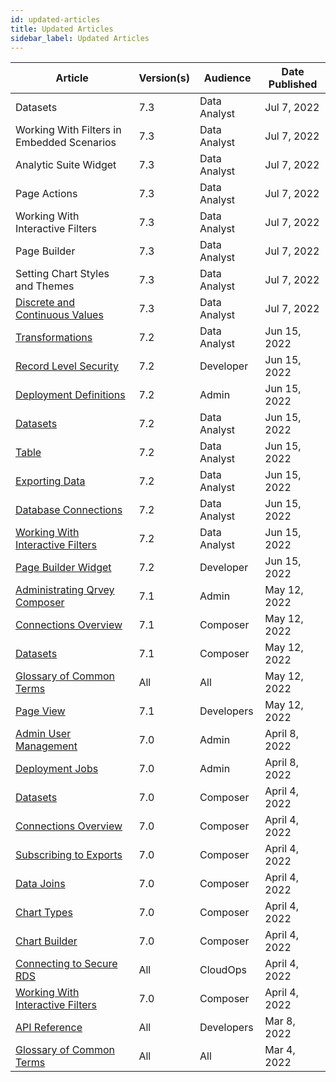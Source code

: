 ```yaml
---
id: updated-articles
title: Updated Articles
sidebar_label: Updated Articles
---
```

<div style={{textAlign: "justify"}}>

| **Article** | **Version(s)** |**Audience**|  **Date Published** |
| --- | --- | --- |--- |
|<a href="/docs/ui-docs/datasets/" target="_blank"><a>Datasets</a>|7.3|Data Analyst| Jul 7, 2022|
|<a href="/docs/embedding/widgets/filters-embedded-scenarios" target="_blank"><a>Working With Filters in Embedded Scenarios</a>|7.3|Data Analyst| Jul 7, 2022|
|<a href="/docs/embedding/widgets/analytics/analytic-suite" target="_blank"><a>Analytic Suite Widget</a>|7.3|Data Analyst| Jul 7, 2022|
|<a href="/docs/ui-docs/builders/pages_actions" target="_blank"><a>Page Actions</a>|7.3|Data Analyst| Jul 7, 2022|
|<a href="/docs/ui-docs/filtering-data/working-with-filters" target="_blank"><a>Working With Interactive Filters</a>|7.3|Data Analyst| Jul 7, 2022|
|<a href="/docs/ui-docs/builders/pages" target="_blank"><a>Page Builder</a>|7.3|Data Analyst| Jul 7, 2022|
|<a href="/docs/ui-docs/chart-builder/setting-chart-styles" target="_blank"><a>Setting Chart Styles and Themes</a>|7.3|Data Analyst| Jul 7, 2022|
<a href="/docs/ui-docs/chart-builder/discrete-continuous-values" target="_blank">Discrete and Continuous Values</a>|7.3|Data Analyst| Jul 7, 2022
|<a href="/docs/ui-docs/datasets/transformations" target="_blank">Transformations</a>|7.2|Data Analyst| Jun 15, 2022
|<a href="/docs/admin/record-level-security" target="_blank">Record Level Security</a>|7.2|Developer| Jun 15, 2022|
|<a href="/docs/admin/content-deployment/definitions" target="_blank">Deployment Definitions</a>|7.2|Admin| Jun 15, 2022|
|<a href="/docs/ui-docs/datasets/datasets" target="_blank">Datasets</a>|7.2|Data Analyst| Jun 15, 2022|
|<a href="/docs/ui-docs/dataviews/chart-types/table" target="_blank">Table</a>|7.2|Data Analyst| Jun 15, 2022|
|<a href="/docs/ui-docs/dataviews/exporting" target="_blank">Exporting Data</a>|7.2|Data Analyst| Jun 15, 2022|
|<a href="/docs/ui-docs/datasets/databases" target="_blank">Database Connections</a>|7.2|Data Analyst| Jun 15, 2022|
|<a href="/docs/ui-docs/filtering-data/working-with-filters" target="_blank">Working With Interactive Filters</a>|7.2|Data Analyst| Jun 15, 2022|
|<a href="/docs/ui-docs/builders/pages" target="_blank">Page Builder Widget</a>|7.2|Developer| Jun 15, 2022|
|<a href="/docs/admin/admin-sections-platform" target="_blank">Administrating Qrvey Composer</a>|7.1|Admin| May 12, 2022|
|<a href="/docs/ui-docs/datasets/connectors" target="_blank">Connections Overview</a>|7.1|Composer| May 12, 2022|
|<a href="/docs/ui-docs/datasets/datasets" target="_blank">Datasets</a>|7.1|Composer|May 12, 2022|
|<a href="/docs/get-started/glossary" target="_blank">Glossary of Common Terms</a>|All|All| May 12, 2022|
|<a href="/docs/embedding/widgets/app-building/widget-page-view" target="_blank">Page View</a>|7.1|Developers|May 12, 2022|
|<a href="/docs/admin/admin-managing-users" target="_blank">Admin User Management</a>|7.0|Admin|April 8, 2022|
|<a href="/docs/admin/content-deployment/jobs" target="_blank">Deployment Jobs</a>|7.0|Admin| April 8, 2022|
|<a href="/docs/ui-docs/datasets/datasets" target="_blank">Datasets</a>|7.0|Composer| April 4, 2022||
|<a href="/docs/ui-docs/datasets/connectors" target="_blank">Connections Overview</a>|7.0|Composer| April 4, 2022|
|<a href="/docs/ui-docs/subscriptions/subscribing-to-exports" target="_blank">Subscribing to Exports</a>|7.0|Composer| April 4, 2022|
|<a href="/docs/ui-docs/datasets/joins" target="_blank">Data Joins</a>|7.0|Composer| April 4, 2022|
|<a href="/docs/ui-docs/dataviews/chart-types" target="_blank">Chart Types</a>|7.0|Composer| April 4, 2022|
|<a href="/docs/ui-docs/dataviews/chart-builder" target="_blank">Chart Builder</a>|7.0|Composer| April 4, 2022|
|<a href="/docs/aws/connect-to-instance" target="_blank">Connecting to Secure RDS</a>|All| CloudOps| April 4, 2022|
|<a href="/docs/ui-docs/filtering-data/working-with-filters" target="_blank">Working With Interactive Filters</a>|7.0| Composer| April 4, 2022|
|<a href="https://tinyurl.com/atuznk6u" target="_blank">API Reference</a>|All|Developers|Mar 8, 2022|
|<a href="/docs/get-started/glossary" target="_blank">Glossary of Common Terms</a>|All|All|Mar 4, 2022|



</div>
